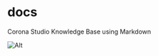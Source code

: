 # docs

Corona Studio Knowledge Base using Markdown

![Alt](https://repobeats.axiom.co/api/embed/243ea556dfcaf8738e432d5347cbcf91855f6ddd.svg "Repobeats analytics image")
